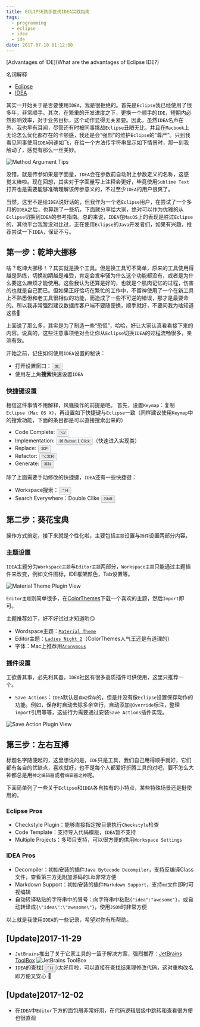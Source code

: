 ```yaml
---
title: ECLIPSE熟手尝试IDEA实践指南
tags:
  - programming
  - eclipse
  - idea
  - ide
date: 2017-07-10 01:12:00
---
```



<style>
kbd {
    display: inline-block;
    margin: 0 .1em;
    padding: .1em .6em;
    font-family: Arial,"Helvetica Neue",Helvetica,sans-serif;
    font-size: 11px;
    line-height: 1.4;
    color: #242729;
    text-shadow: 0 1px 0 #FFF;
    background-color: #e1e3e5;
    border: 1px solid #adb3b9;
    border-radius: 3px;
    box-shadow: 0 1px 0 rgba(12,13,14,0.2), 0 0 0 2px #FFF inset;
    white-space: nowrap;
}
</style>

[Advantages of IDE](What are the advantages of Eclipse IDE?)

名词解释

- [Eclipse](https://www.eclipse.org/users/)
- [IDEA](https://www.jetbrains.com/idea/)

其实一开始关于是否要使用`IDEA`，我是很拒绝的。首先是`Eclipse`我已经使用了很多年，非常顺手。其次，在繁重的开发进度之下，更换一个顺手的`IDE`，短期内必然影响效率，对于业务目标，这个动作显得无关紧要。因此，虽然`IDEA`名声在外，我也早有耳闻，尽管还有时被同事挑战`Eclipse`丑陋无比，并且在`Macbook`上无论怎么优化都存在的卡顿感，我还是会“强烈”的维护`Eclipse`的“尊严”。只到我看见同事使用`IDEA`码速如飞，在给一个方法传字符串显示如下情景时，那一刻我触动了，感觉有那么一丝美妙。

![Method Argument Tips](/resources/images/blog/eclipse-to-idea/method-argument-tips.png)

没错，就是传参如果是字面量，`IDEA`会在参数前自动附上参数定义的名称，这感觉太棒啦。现在回想，其实对于字面量写上注释会更好，毕竟使用`Sublime Text`打开也是需要能够准确理解该传参意义的，不过至少`IDEA`的用户很爽了。

当然，这里不是给`IDEA`说好话的，但我作为一个老`Eclipse`用户，在尝试了一个多月的`IDEA`之后，也算趟了一些坑，下面就分享给大家，绝对可以作为优雅的从`Eclipse`切换到`IDEA`的参考指南。总的来说，`IDEA`在`MacOS`上的表现是胜过`Eclipse`的，其他平台我暂没对比过，正在使用`Eclipse`的`Java`开发者们，如果有兴趣，推荐尝试一下`IDEA`，保证不亏。


## 第一步：乾坤大挪移

啥？乾坤大挪移！？其实就是换个工具。但是换工具可不简单，原来的工具使用得越是熟练，切换初期越是难受，肯定会发牢骚为什么这个功能都没有，或者是为什么要这么麻烦才能使用。这些我认为还算是好的，也就是个肌肉记忆的过程，伤害的也就是自己而已。但如果正好恰巧在繁忙的工作中，不留神使用了一个在新工具上不熟悉但和老工具很相似的功能，而造成了一些不可逆的错误，那才是最要命的。所以我非常强烈建议数据库客户端不要随便换，顺手就好，不要问我为啥知道这些🤣

上面说了那么多，其实是为了制造一些“恐慌”，哈哈，好让大家认真看看接下来的内容。说真的，这些注意事项绝对会让你从`Eclipse`切换`IDEA`的过程流畅很多，亲测有效。

开始之前，记住如何使用`IDEA`设置的秘诀：

- 打开设置窗口：<kbd>⌘,</kbd>
- 使用左上角**搜索**快速设置`IDEA`

### 快捷键设置

相信这件事情不用解释，风骚操作的前提是吧。
首先，设置`Keymap`：复制 `Eclipse (Mac OS X)`，再设置如下快捷键与`Eclipse`一致（同样建议使用`Keymap`中的搜索功能，下面的条目都是可以直接搜索出来的）

 - Code Complete: <kbd>⌥/</kbd>
 - Implementation: <kbd>⌘ Button 1 Click</kbd>（快速进入实现类）
 - Replace: <kbd>⌘F</kbd>
 - Refactor: <kbd>⌥⌘R</kbd>
 - Generate: <kbd>⌘N</kbd>

除了上面需要手动修改的快捷键，`IDEA`还有一些快捷键：

- Workspace搜索：<kbd>⌃H</kbd>
- Search Everywhere：Double Clike <kbd>Shift</kbd>

## 第二步：葵花宝典

操作方式搞定，接下来就是个性化啦，主要包括`主题`设置与`插件`设置两部分内容。

### 主题设置

`IDEA`主题分为`Workspace主题`与`Editor主题`两部分，`Workspace主题`只能通过主题插件来改变，例如文件图标，IDE框架颜色，Tab设置等。

![Material Theme Plugin View](/resources/images/blog/eclipse-to-idea/material-theme-plugin-view.png)

`Editor主题`则简单很多，在[ColorThemes](http://color-themes.com/)下载一个喜欢的主题，然后`Import`即可。

主题推荐如下，好不好试过才知道哟😏

- Wordspace主题：[`Material Theme`](https://plugins.jetbrains.com/plugin/8006-material-theme-ui)
- Editor主题：[`Ladies Night 2`](http://color-themes.com/?view=theme&id=566065a4ddacef1b003edb63)（ColorThemes人气王还是有道理的）
- 字体：Mac上推荐用[`Anonymous`](https://www.fontsquirrel.com/fonts/anonymous-pro)

### 插件设置

工欲善其事，必先利其器，`IDEA`社区有很多高质插件可供使用，这里只推荐一个。

- `Save Actions`：`IDEA`默认是`自动保存`的，但是并没有像`Eclipse`设置保存动作的功能。例如，保存时自动去除多余空行，自动添加`@Override`标注，整理`import`引用等等，这些行为需要通过安装`Save Actions`插件实现。

![Save Action Plugin View](/resources/images/blog/eclipse-to-idea/save-action-plugin-view.png)

## 第三步：左右互搏

标题名字随便起的，这里想说的是，`IDE`只是工具，我们自己用得顺手就好，它们都有各自的优缺点，喜欢就好，也不是每个人都爱好折腾工具的对吧，要不怎么大神都总是用`神之编辑器`或者`编辑器之神`呢。

下面简单列了一些关于`Eclipse`和`IDEA`各自独有的小特点，某些特殊场景还是挺使用的。

### Eclipse Pros

- Checkstyle Plugin：能够直接指定按目录执行`Checkstyle`检查
- Code Template：支持导入代码模版，`IDEA`暂不支持
- Multiple Projects：多项目支持，可以很方便的供用`Workspace Settings`

### IDEA Pros

- Decompiler：初始安装的插件`Java Bytecode Decompiler`，支持反编译Class文件，查看第三方无附加源码的Lib非常方便
- Markdown Support：初始安装的插件`Markdown Support`，支持`md`文件即时可视编辑
- 自动转译粘贴的字符串中的冒号：向字符串中粘贴`{"idea":"awesome"}`，或自动转译成`{\"idea\":\"awesome\"}`，使用`JSON`时非常方便


以上就是我使用`IDEA`的一些记录，希望对你有所帮助。

## [Update]2017-11-29

- `JetBrains`推出了关于它家工具的一篮子解决方案，强烈推荐：[JetBrains ToolBox](https://www.jetbrains.com/toolbox/)
![JetBrains ToolBox](/resources/images/blog/eclipse-to-idea/jetbrains-toolbox.png)
- `IDEA`的查找(<kbd>⌃H</kbd>)太好用啦，可以直接在查找结果理修改代码，这对重构改名即方便又安心 💯

## [Update]2017-12-02

- 在`IDEA`中`Editor`下方的面包屑非常好用，在代码逻辑层级中跳转和查看很方便也很直观